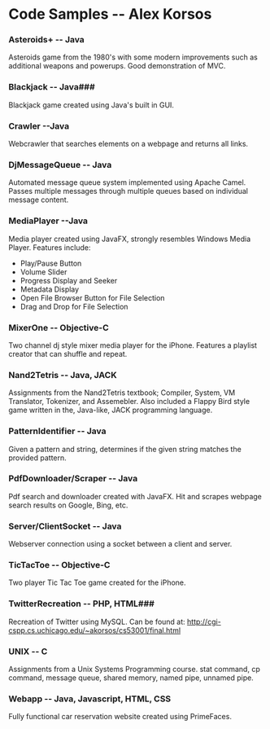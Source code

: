 # Code Samples -- Alex Korsos #

### Asteroids+ -- Java ###
Asteroids game from the 1980's with some modern improvements such as additional weapons and powerups. 
Good demonstration of MVC.

### Blackjack -- Java###
Blackjack game created using Java's built in GUI.

### Crawler --Java ###
Webcrawler that searches elements on a webpage and returns all links.

### DjMessageQueue -- Java ###
Automated message queue system implemented using Apache Camel.
Passes multiple messages through multiple queues based on individual message content.

### MediaPlayer --Java ###
Media player created using JavaFX, strongly resembles Windows Media Player.
Features include:
- Play/Pause Button
- Volume Slider
- Progress Display and Seeker
- Metadata Display
- Open File Browser Button for File Selection
- Drag and Drop for File Selection

### MixerOne -- Objective-C ###
Two channel dj style mixer media player for the iPhone. 
Features a playlist creator that can shuffle and repeat.

### Nand2Tetris -- Java, JACK ###
Assignments from the Nand2Tetris textbook; Compiler, System, VM Translator, Tokenizer, and Assemebler.
Also included a Flappy Bird style game written in the, Java-like, JACK programming language.

### PatternIdentifier -- Java ###
Given a pattern and string, determines if the given string matches the provided pattern.

### PdfDownloader/Scraper -- Java ###
Pdf search and downloader created with JavaFX.
Hit and scrapes webpage search results on Google, Bing, etc.

### Server/ClientSocket -- Java ###
Webserver connection using a socket between a client and server.

### TicTacToe -- Objective-C ###
Two player Tic Tac Toe game created for the iPhone.

### TwitterRecreation -- PHP, HTML###
Recreation of Twitter using MySQL. Can be found at: http://cgi-cspp.cs.uchicago.edu/~akorsos/cs53001/final.html

### UNIX -- C ###
Assignments from a Unix Systems Programming course.
stat command, cp command, message queue, shared memory, named pipe, unnamed pipe.

### Webapp -- Java, Javascript, HTML, CSS ###
Fully functional car reservation website created using PrimeFaces.

